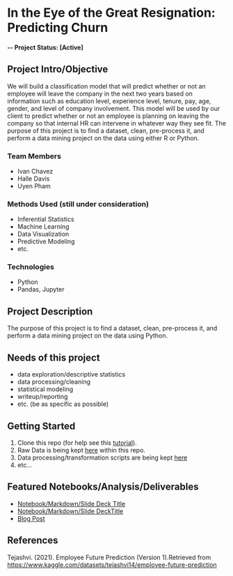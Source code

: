 # In the Eye of the Great Resignation: Predicting Churn

#### -- Project Status: [Active]

## Project Intro/Objective
We will build a classification model that will predict whether or not an employee will leave the company in the next two years based on information such as education level, experience level, tenure, pay, age, gender, and level of company involvement. This model will be used by our client to predict whether or not an employee is planning on leaving the company so that internal HR can intervene in whatever way they see fit.
The purpose of this project is to find a dataset, clean, pre-process it, and perform a data mining project on the data using either R or Python.

### Team Members
* Ivan Chavez
* Halle Davis
* Uyen Pham


### Methods Used (still under consideration)
* Inferential Statistics
* Machine Learning
* Data Visualization
* Predictive Modeling
* etc.

### Technologies
* Python
* Pandas, Jupyter


## Project Description
The purpose of this project is to find a dataset, clean, pre-process it, and perform a data mining project on the data using Python.

## Needs of this project 

- data exploration/descriptive statistics
- data processing/cleaning
- statistical modeling
- writeup/reporting
- etc. (be as specific as possible)

## Getting Started

1. Clone this repo (for help see this [tutorial](https://help.github.com/articles/cloning-a-repository/)).
2. Raw Data is being kept [here](data) within this repo.
3. Data processing/transformation scripts are being kept [here](notebooks)
4. etc...



## Featured Notebooks/Analysis/Deliverables
* [Notebook/Markdown/Slide Deck Title](link)
* [Notebook/Markdown/Slide DeckTitle](link)
* [Blog Post](link)

## References
Tejashvi. (2021). Employee Future Prediction (Version 1).Retrieved from https://www.kaggle.com/datasets/tejashvi14/employee-future-prediction


